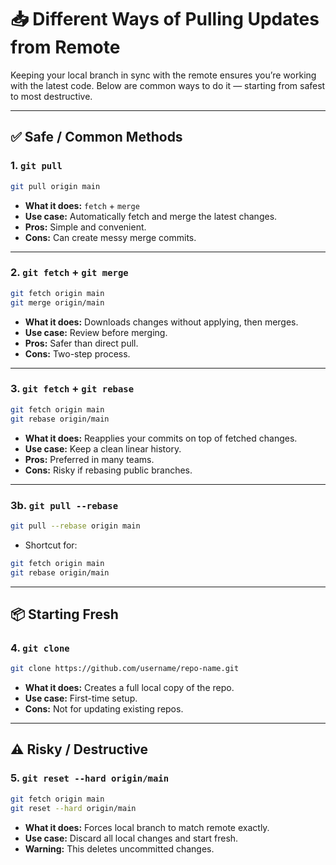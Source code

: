 # 📥 Different Ways of Pulling Updates from Remote

Keeping your local branch in sync with the remote ensures you’re working with the latest code.
Below are common ways to do it — starting from safest to most destructive.

---

## ✅ Safe / Common Methods

### 1. `git pull`

```bash
git pull origin main
```

* **What it does:** `fetch` + `merge`
* **Use case:** Automatically fetch and merge the latest changes.
* **Pros:** Simple and convenient.
* **Cons:** Can create messy merge commits.

---

### 2. `git fetch` + `git merge`

```bash
git fetch origin main
git merge origin/main
```

* **What it does:** Downloads changes without applying, then merges.
* **Use case:** Review before merging.
* **Pros:** Safer than direct pull.
* **Cons:** Two-step process.

---

### 3. `git fetch` + `git rebase`

```bash
git fetch origin main
git rebase origin/main
```

* **What it does:** Reapplies your commits on top of fetched changes.
* **Use case:** Keep a clean linear history.
* **Pros:** Preferred in many teams.
* **Cons:** Risky if rebasing public branches.

---

### 3b. `git pull --rebase`

```bash
git pull --rebase origin main
```

* Shortcut for:

```bash
git fetch origin main
git rebase origin/main
```

---

## 📦 Starting Fresh

### 4. `git clone`

```bash
git clone https://github.com/username/repo-name.git
```

* **What it does:** Creates a full local copy of the repo.
* **Use case:** First-time setup.
* **Cons:** Not for updating existing repos.

---

## ⚠️ Risky / Destructive

### 5. `git reset --hard origin/main`

```bash
git fetch origin main
git reset --hard origin/main
```

* **What it does:** Forces local branch to match remote exactly.
* **Use case:** Discard all local changes and start fresh.
* **Warning:** This deletes uncommitted changes.
